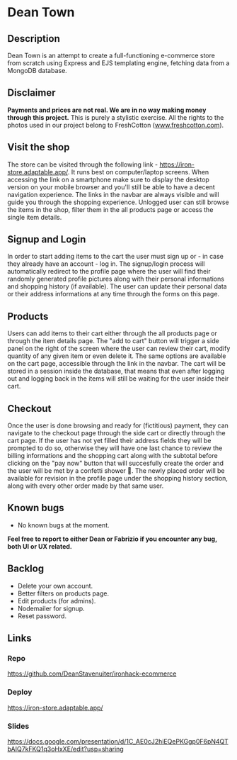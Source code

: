 # Dean Town

## Description
Dean Town is an attempt to create a full-functioning e-commerce store from scratch using Express and EJS templating engine, fetching data from a MongoDB database.

## Disclaimer
**Payments and prices are not real. We are in no way making money through this project.**
This is purely a stylistic exercise.
All the rights to the photos used in our project belong to FreshCotton (www.freshcotton.com).

## Visit the shop
The store can be visited through the following link - https://iron-store.adaptable.app/.
It runs best on computer/laptop screens. When accessing the link on a smartphone make sure to display the desktop version on your mobile browser and you'll still be able to have a decent navigation experience.
The links in the navbar are always visible and will guide you through the shopping experience. Unlogged user can still browse the items in the shop, filter them in the all products page or access the single item details.

## Signup and Login
In order to start adding items to the cart the user must sign up or - in case they already have an account - log in.
The signup/login process will automatically redirect to the profile page where the user will find their randomly generated profile pictures along with their personal informations and shopping history (if available).
The user can update their personal data or their address informations at any time through the forms on this page.

## Products
Users can add items to their cart either through the all products page or through the item details page. The "add to cart" button will trigger a side panel on the right of the screen where the user can review their cart, modify quantity of any given item or even delete it.
The same options are available on the cart page, accessible through the link in the navbar.
The cart will be stored in a session inside the database, that means that even after logging out and logging back in the items will still be waiting for the user inside their cart.

## Checkout
Once the user is done browsing and ready for (fictitious) payment, they can navigate to the checkout page through the side cart or directly through the cart page.
If the user has not yet filled their address fields they will be prompted to do so, otherwise they will have one last chance to review the billing informations and the shopping cart along with the subtotal before clicking on the "pay now" button that will succesfully create the order and the user will be met by a confetti shower 🎊.
The newly placed order will be available for revision in the profile page under the shopping history section, along with every other order made by that same user.

## Known bugs
- No known bugs at the moment.

**Feel free to report to either Dean or Fabrizio if you encounter any bug, both UI or UX related.**

## Backlog
- Delete your own account.
- Better filters on products page.
- Edit products (for admins).
- Nodemailer for signup.
- Reset password.

## Links
### Repo
https://github.com/DeanStavenuiter/ironhack-ecommerce
### Deploy
https://iron-store.adaptable.app/
### Slides
https://docs.google.com/presentation/d/1C_AE0cJ2hiEQePKGgp0F6pN4QTbAIQ7kFKQ1q3oHxXE/edit?usp=sharing